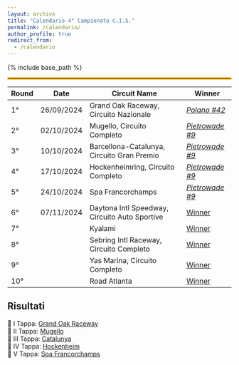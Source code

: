 ```yaml
---
layout: archive
title: "Calendario 4° Campionato C.I.S."
permalink: /calendario/
author_profile: true
redirect_from:
  - /calendario
---
```


{% include base_path %}

<hr style="border: 2px solid orange;" />

| **Round** | **Date**     | **Circuit Name**                           | **Winner**            |
|-----------|--------------|--------------------------------------------|-----------------------|
| 1°        |  26/09/2024  | Grand Oak Raceway, Circuito Nazionale      | [_Polano #42_](/calendar/grand_oak) |
| 2°        |  02/10/2024  | Mugello, Circuito Completo                 | [_Pietrowade #9_](/calendar/mugello) |
| 3°        |  10/10/2024  | Barcellona-Catalunya, Circuito Gran Premio | [_Pietrowade #9_](/calendar/catalunya) |
| 4°        |  17/10/2024  | Hockenheimring, Circuito Completo          | [_Pietrowade #9_](/calendar/hockenheim) |
| 5°        |  24/10/2024  | Spa Francorchamps                          | [_Pietrowade #9_](/calendar/spa) |
| 6°        |  07/11/2024  | Daytona Intl Speedway, Circuito Auto Sportive | [Winner](#) |
| 7°        |              | Kyalami                                    | [Winner](#) |
| 8°        |              | Sebring Intl Raceway, Circuito Completo    | [Winner](#) |
| 9°        |              | Yas Marina, Circuito Completo              | [Winner](#) |
| 10°       |              | Road Atlanta                               | [Winner](#) |


## Risultati
🏁 I Tappa: [Grand Oak Raceway](/calendar/grand_oak) <br>
🏁 II Tappa: [Mugello](/calendar/mugello) <br>
🏁 III Tappa: [Catalunya](/calendar/catalunya) <br>
🏁 IV Tappa: [Hockenheim](/calendar/hockenheim) <br>
🏁 V Tappa: [Spa Francorchamps](/calendar/spa) <br>
